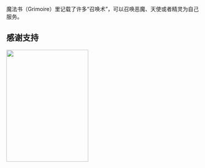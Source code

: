 魔法书（Grimoire）里记载了许多“召唤术”，可以召唤恶魔、天使或者精灵为自己服务。





## 感谢支持
<img src="https://leunggeorge.github.io/src_img/donate-shou-kuan.png" width="214" height="292">